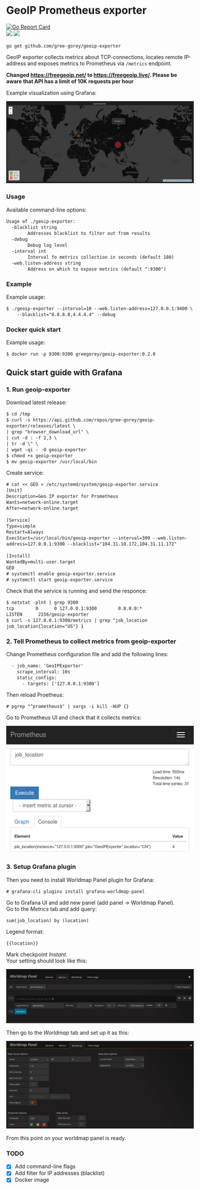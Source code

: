 # GeoIP Prometheus exporter

[![Go Report Card](https://goreportcard.com/badge/github.com/gree-gorey/geoip-exporter)](https://goreportcard.com/report/github.com/gree-gorey/geoip-exporter)  
[![](https://images.microbadger.com/badges/image/greegorey/geoip-exporter.svg)](https://microbadger.com/images/greegorey/geoip-exporter "Get your own image badge on microbadger.com")
[![](https://images.microbadger.com/badges/version/greegorey/geoip-exporter.svg)](https://microbadger.com/images/greegorey/geoip-exporter "Get your own version badge on microbadger.com")

`go get github.com/gree-gorey/geoip-exporter`

GeoIP exporter collects metrics about TCP-connections,
locates remote IP-address and exposes metrics to Prometheus
via `/metrics` endpoint.

**Changed https://freegeoip.net/ to https://freegeoip.live/. Please be aware
that API has a limit of 10K requests per hour**

Example visualization using Grafana:  

![map](https://raw.githubusercontent.com/gree-gorey/geoip-exporter/master/static/map.png "map")

### Usage

Available command-line options:
```console
Usage of ./geoip-exporter:
  -blacklist string
    	Addresses blacklist to filter out from results
  -debug
    	Debug log level
  -interval int
    	Interval fo metrics collection in seconds (default 180)
  -web.listen-address string
    	Address on which to expose metrics (default ":9300")
```

### Example

Example usage:
```console
$ ./geoip-exporter --interval=10 --web.listen-address=127.0.0.1:9400 \
    --blacklist="8.8.8.8,4.4.4.4" --debug
```

### Docker quick start

Example usage:
```console
$ docker run -p 9300:9300 greegorey/geoip-exporter:0.2.0
```

## Quick start guide with Grafana

### 1. Run geoip-exporter

Download latest release:
```console
$ cd /tmp
$ curl -s https://api.github.com/repos/gree-gorey/geoip-exporter/releases/latest \
| grep "browser_download_url" \
| cut -d : -f 2,3 \
| tr -d \" \
| wget -qi - -O geoip-exporter
$ chmod +x geoip-exporter
$ mv geoip-exporter /usr/local/bin
```

Create service:
```console
# cat << GEO > /etc/systemd/system/geoip-exporter.service
[Unit]
Description=Geo IP exporter for Prometheus
Wants=network-online.target
After=network-online.target

[Service]
Type=simple
Restart=Always
ExecStart=/usr/local/bin/geoip-exporter --interval=300 --web.listen-address=127.0.0.1:9300 --blacklist="104.31.10.172,104.31.11.172"

[Install]
WantedBy=multi-user.target
GEO
# systemctl enable geoip-exporter.service
# systemctl start geoip-exporter.service
```

Check that the service is running and send the responce:
```console
$ netstat -plnt | grep 9300
tcp        0      0 127.0.0.1:9300        0.0.0.0:*               LISTEN      2156/geoip-exporter
$ curl -s 127.0.0.1:9300/metrics | grep ^job_location
job_location{location="US"} 1
```

### 2. Tell Prometheus to collect metrics from geoip-exporter

Change Prometheus configuration file and add the following lines:
```
  - job_name: 'GeoIPExporter'
    scrape_interval: 10s
    static_configs:
      - targets: ['127.0.0.1:9300']
```

Then reload Proetheus:
```console
# pgrep "^prometheus$" | xargs -i kill -HUP {}
```

Go to Prometheus UI and check that it collects metrics:  

![map](https://raw.githubusercontent.com/gree-gorey/geoip-exporter/master/static/prom.png "map")


### 3. Setup Grafana plugin

Then you need to install Worldmap Panel plugin for Grafana:
```console
# grafana-cli plugins install grafana-worldmap-panel
```

Go to Grafana UI and add new panel (add panel -> Worldmap Panel).   
Go to the *Metrics* tab and add query:
```
sum(job_location) by (location)
```
Legend format:
```
{{location}}
```
Mark checkpoint *Instant*.  
Your setting should look like this:  

![map](https://raw.githubusercontent.com/gree-gorey/geoip-exporter/master/static/wm1.png "map")

Then go to the *Worldmap* tab and set up it as this:  

![map](https://raw.githubusercontent.com/gree-gorey/geoip-exporter/master/static/wm2.png "map")

From this point on your worldmap panel is ready.

### TODO

- [X] Add command-line flags
- [x] Add filter for IP addresses (blacklist)
- [X] Docker image
